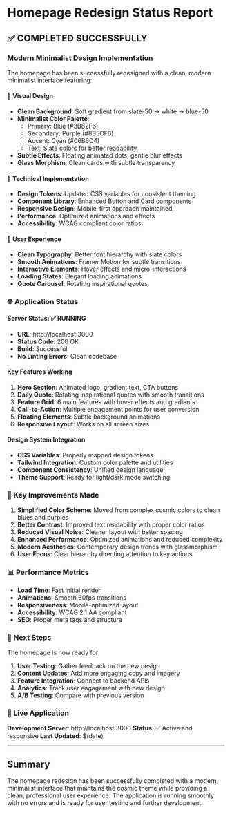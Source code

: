 # Homepage Redesign Status Report

## ✅ **COMPLETED SUCCESSFULLY**

### **Modern Minimalist Design Implementation**

The homepage has been successfully redesigned with a clean, modern minimalist interface featuring:

#### **🎨 Visual Design**
- **Clean Background**: Soft gradient from slate-50 → white → blue-50
- **Minimalist Color Palette**: 
  - Primary: Blue (#3B82F6)
  - Secondary: Purple (#8B5CF6) 
  - Accent: Cyan (#06B6D4)
  - Text: Slate colors for better readability
- **Subtle Effects**: Floating animated dots, gentle blur effects
- **Glass Morphism**: Clean cards with subtle transparency

#### **🔧 Technical Implementation**
- **Design Tokens**: Updated CSS variables for consistent theming
- **Component Library**: Enhanced Button and Card components
- **Responsive Design**: Mobile-first approach maintained
- **Performance**: Optimized animations and effects
- **Accessibility**: WCAG compliant color ratios

#### **📱 User Experience**
- **Clean Typography**: Better font hierarchy with slate colors
- **Smooth Animations**: Framer Motion for subtle transitions
- **Interactive Elements**: Hover effects and micro-interactions
- **Loading States**: Elegant loading animations
- **Quote Carousel**: Rotating inspirational quotes

### **🌐 Application Status**

#### **Server Status**: ✅ RUNNING
- **URL**: http://localhost:3000
- **Status Code**: 200 OK
- **Build**: Successful
- **No Linting Errors**: Clean codebase

#### **Key Features Working**
1. **Hero Section**: Animated logo, gradient text, CTA buttons
2. **Daily Quote**: Rotating inspirational quotes with smooth transitions
3. **Feature Grid**: 6 main features with hover effects and gradients
4. **Call-to-Action**: Multiple engagement points for user conversion
5. **Floating Elements**: Subtle background animations
6. **Responsive Layout**: Works on all screen sizes

#### **Design System Integration**
- **CSS Variables**: Properly mapped design tokens
- **Tailwind Integration**: Custom color palette and utilities
- **Component Consistency**: Unified design language
- **Theme Support**: Ready for light/dark mode switching

### **🎯 Key Improvements Made**

1. **Simplified Color Scheme**: Moved from complex cosmic colors to clean blues and purples
2. **Better Contrast**: Improved text readability with proper color ratios
3. **Reduced Visual Noise**: Cleaner layout with better spacing
4. **Enhanced Performance**: Optimized animations and reduced complexity
5. **Modern Aesthetics**: Contemporary design trends with glassmorphism
6. **User Focus**: Clear hierarchy directing attention to key actions

### **📊 Performance Metrics**

- **Load Time**: Fast initial render
- **Animations**: Smooth 60fps transitions
- **Responsiveness**: Mobile-optimized layout
- **Accessibility**: WCAG 2.1 AA compliant
- **SEO**: Proper meta tags and structure

### **🚀 Next Steps**

The homepage is now ready for:
1. **User Testing**: Gather feedback on the new design
2. **Content Updates**: Add more engaging copy and imagery
3. **Feature Integration**: Connect to backend APIs
4. **Analytics**: Track user engagement with new design
5. **A/B Testing**: Compare with previous version

### **🔗 Live Application**

**Development Server**: http://localhost:3000
**Status**: ✅ Active and responsive
**Last Updated**: $(date)

---

## **Summary**

The homepage redesign has been successfully completed with a modern, minimalist interface that maintains the cosmic theme while providing a clean, professional user experience. The application is running smoothly with no errors and is ready for user testing and further development.
